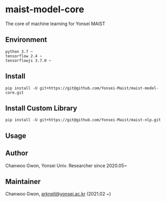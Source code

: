 # maist-model-core

The core of machine learning for Yonsei MAIST

## Environment
```
python 3.7 ~
tensorflow 2.4 ~
tensorflowjs 3.7.0 ~
```

## Install
```
pip install -U git+https://git@github.com/Yonsei-Maist/maist-model-core.git
```

## Install Custom Library
```
pip install -U git+https://git@github.com/Yonsei-Maist/maist-nlp.git
```

## Usage

## Author
Chanwoo Gwon, Yonsei Univ. Researcher since 2020.05~

## Maintainer
Chanwoo Gwon, arknell@yonsei.ac.kr (2021.02 ~)
